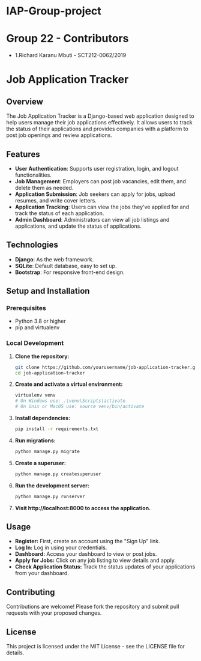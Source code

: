 # IAP-Group-project

# Group 22 - Contributors

- 1.Richard Karanu Mbuti - SCT212-0062/2019


# Job Application Tracker

## Overview

The Job Application Tracker is a Django-based web application designed to help users manage their job applications effectively. It allows users to track the status of their applications and provides companies with a platform to post job openings and review applications.

## Features

- **User Authentication**: Supports user registration, login, and logout functionalities.
- **Job Management**: Employers can post job vacancies, edit them, and delete them as needed.
- **Application Submission**: Job seekers can apply for jobs, upload resumes, and write cover letters.
- **Application Tracking**: Users can view the jobs they've applied for and track the status of each application.
- **Admin Dashboard**: Administrators can view all job listings and applications, and update the status of applications.

## Technologies

- **Django**: As the web framework.
- **SQLite**: Default database, easy to set up.
- **Bootstrap**: For responsive front-end design.

## Setup and Installation

### Prerequisites

- Python 3.8 or higher
- pip and virtualenv

### Local Development

1. **Clone the repository:**
   ```bash
   git clone https://github.com/yourusername/job-application-tracker.git
   cd job-application-tracker
   ```
2. **Create and activate a virtual environment:**
   ```bash
   virtualenv venv
   # On Windows use: .\venv\Scripts\activate
   # On Unix or MacOS use: source venv/bin/activate
   ```
3. **Install dependencies:**
   ```bash
   pip install -r requirements.txt
   ```
4. **Run migrations:**
   ```bash
   python manage.py migrate
   ```
5. **Create a superuser:**
   ```bash
   python manage.py createsuperuser
   ```
6. **Run the development server:**
   ```bash
   python manage.py runserver
   ```
7. **Visit http://localhost:8000 to access the application.**

## Usage

- **Register:** First, create an account using the "Sign Up" link.
- **Log In:** Log in using your credentials.
- **Dashboard:** Access your dashboard to view or post jobs.
- **Apply for Jobs:** Click on any job listing to view details and apply.
- **Check Application Status:** Track the status updates of your applications from your dashboard.

## Contributing

Contributions are welcome! Please fork the repository and submit pull requests with your proposed changes.

## License

This project is licensed under the MIT License - see the LICENSE file for details.